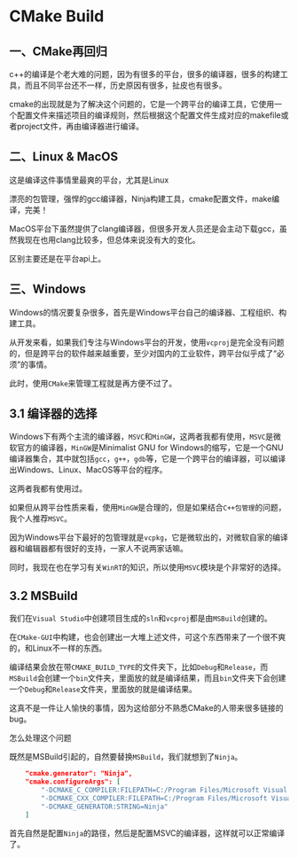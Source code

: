 # CMake Build

## 一、CMake再回归

c++的编译是个老大难的问题，因为有很多的平台，很多的编译器，很多的构建工具，而且不同平台还不一样，历史原因有很多，扯皮也有很多。

cmake的出现就是为了解决这个问题的，它是一个跨平台的编译工具，它使用一个配置文件来描述项目的编译规则，然后根据这个配置文件生成对应的makefile或者project文件，再由编译器进行编译。

## 二、Linux & MacOS

这是编译这件事情里最爽的平台，尤其是Linux

漂亮的包管理，强悍的gcc编译器，Ninja构建工具，cmake配置文件，make编译，完美！

MacOS平台下虽然提供了clang编译器，但很多开发人员还是会主动下载gcc，虽然我现在也用clang比较多，但总体来说没有大的变化。

区别主要还是在平台api上。

## 三、Windows

Windows的情况要复杂很多，首先是Windows平台自己的编译器、工程组织、构建工具。

从开发来看，如果我们专注与Windows平台的开发，使用`vcproj`是完全没有问题的，但是跨平台的软件越来越重要，至少对国内的工业软件，跨平台似乎成了“必须”的事情。

此时，使用`CMake`来管理工程就是再方便不过了。

## 3.1 编译器的选择

Windows下有两个主流的编译器，`MSVC`和`MinGW`，这两者我都有使用，`MSVC`是微软官方的编译器，`MinGW`是Minimalist GNU for Windows的缩写，它是一个GNU编译器集合，其中就包括`gcc`，`g++`，`gdb`等，它是一个跨平台的编译器，可以编译出Windows、Linux、MacOS等平台的程序。

这两者我都有使用过。

如果但从跨平台性质来看，使用`MinGW`是合理的，但是如果结合`C++包管理`的问题，我个人推荐`MSVC`。

因为Windows平台下最好的包管理就是`vcpkg`，它是微软出的，对微软自家的编译器和编辑器都有很好的支持，一家人不说两家话嘛。

同时，我现在也在学习有关`WinRT`的知识，所以使用`MSVC`模块是个非常好的选择。

## 3.2 MSBuild

我们在`Visual Studio`中创建项目生成的`sln`和`vcproj`都是由`MSBuild`创建的。

在`CMake-GUI`中构建，也会创建出一大堆上述文件，可这个东西带来了一个很不爽的，和Linux不一样的东西。

编译结果会放在带`CMAKE_BUILD_TYPE`的文件夹下，比如`Debug`和`Release`，而`MSBuild`会创建一个`bin`文件夹，里面放的就是编译结果，而且`bin`文件夹下会创建一个`Debug`和`Release`文件夹，里面放的就是编译结果。
    
这真不是一件让人愉快的事情，因为这给部分不熟悉CMake的人带来很多链接的bug。

怎么处理这个问题

既然是MSBuild引起的，自然要替换`MSBuild`，我们就想到了`Ninja`。

```json
    "cmake.generator": "Ninja",
    "cmake.configureArgs": [
        "-DCMAKE_C_COMPILER:FILEPATH=C:/Program Files/Microsoft Visual Studio/2022/Community/VC/Tools/MSVC/14.39.33519/bin/Hostx64/x64/cl.exe",
        "-DCMAKE_CXX_COMPILER:FILEPATH=C:/Program Files/Microsoft Visual Studio/2022/Community/VC/Tools/MSVC/14.39.33519/bin/Hostx64/x64/cl.exe",
        "-DCMAKE_GENERATOR:STRING=Ninja"
    ]
```

首先自然是配置`Ninja`的路径，然后是配置MSVC的编译器，这样就可以正常编译了。
